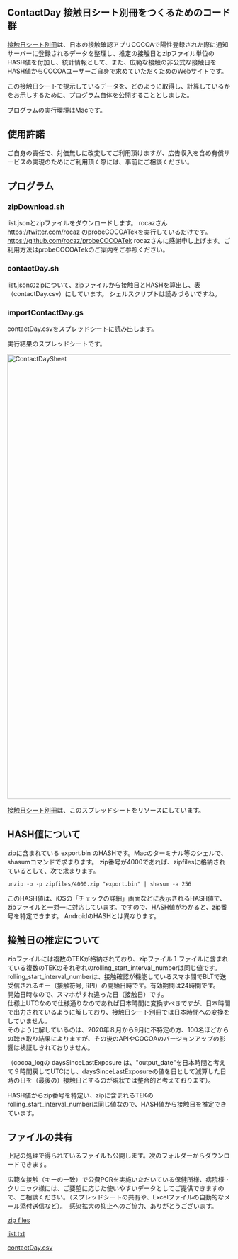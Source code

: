 ##  ContactDay 接触日シート別冊をつくるためのコード群
[接触日シート別冊](https://datastudio.google.com/reporting/069598a2-3f01-4b51-b023-cdb478992182)は、日本の接触確認アプリCOCOAで陽性登録された際に通知サーバーに登録されるデータを整理し、推定の接触日とzipファイル単位のHASH値を付加し、統計情報として、また、広範な接触の非公式な接触日をHASH値からCOCOAユーザーご自身で求めていただくためのWebサイトです。

この接触日シートで提示しているデータを、どのように取得し、計算しているかをお示しするために、プログラム自体を公開することとしました。

プログラムの実行環境はMacです。

##  使用許諾
ご自身の責任で、対価無しに改変してご利用頂けますが、広告収入を含め有償サービスの実現のためにご利用頂く際には、事前にご相談ください。

## プログラム

### zipDownload.sh
list.jsonとzipファイルをダウンロードします。
rocazさん https://twitter.com/rocaz のprobeCOCOATekを実行しているだけです。
https://github.com/rocaz/probeCOCOATek
rocazさんに感謝申し上げます。ご利用方法はprobeCOCOATekのご案内をご参照ください。

### contactDay.sh
list.jsonのzipについて、zipファイルから接触日とHASHを算出し、表（contactDay.csv）にしています。
シェルスクリプトは読みづらいですね。

### importContactDay.gs
contactDay.csvをスプレッドシートに読み出します。


実行結果のスプレッドシートです。  
  
<img width="1005" alt="ContactDaySheet" src="https://user-images.githubusercontent.com/60703087/119214578-e0285380-bb02-11eb-9839-0ee886cb198e.png">

[接触日シート別冊](https://datastudio.google.com/reporting/069598a2-3f01-4b51-b023-cdb478992182)は、このスプレッドシートをリソースにしています。

## HASH値について
zipに含まれている export.bin のHASHです。Macのターミナル等のシェルで、shasumコマンドで求まります。
zip番号が4000であれば、zipfilesに格納されているとして、次で求まります。

```
unzip -o -p zipfiles/4000.zip "export.bin" | shasum -a 256
```
このHASH値は、iOSの「チェックの詳細」画面などに表示されるHASH値で、zipファイルと一対一に対応しています。ですので、HASH値がわかると、zip番号を特定できます。
AndroidのHASHとは異なります。

## 接触日の推定について
zipファイルには複数のTEKが格納されており、zipファイル１ファイルに含まれている複数のTEKのそれぞれのrolling_start_interval_numberは同じ値です。  
rolling_start_interval_numberは、接触確認が機能しているスマホ間でBLTで送受信されるキー（接触符号, RPI）の開始日時です。有効期間は24時間です。  
開始日時なので、スマホがすれ違った日（接触日）です。  
仕様上UTCなので仕様通りなのであれば日本時間に変換すべきですが、日本時間で出力されているように解しており、接触日シート別冊では日本時間への変換をしていません。  
そのように解しているのは、2020年８月から9月に不特定の方、100名ほどからの聴き取り結果によりますが、その後のAPIやCOCOAのバージョンアップの影響は検証しきれておりません。  
  
（cocoa_logの daysSinceLastExposure は、"output_date"を日本時間と考えて９時間戻してUTCにし、daysSinceLastExposureの値を日として減算した日時の日を（最後の）接触日とするのが現状では整合的と考えております）。  
  
HASH値からzip番号を特定い、zipに含まれるTEKのrolling_start_interval_numberは同じ値なので、HASH値から接触日を推定できています。

## ファイルの共有
上記の処理で得られているファイルも公開します。次のフォルダーからダウンロードできます。

広範な接触（キーの一致）で公費PCRを実施いただいている保健所様、病院様・クリニック様には、ご要望に応じた使いやすいデータとしてご提供できますので、ご相談ください。（スプレッドシートの共有や、Excelファイルの自動的なメール添付送信など）。　感染拡大の抑止へのご協力、ありがとうございます。

[zip files](https://drive.google.com/drive/folders/1SgJ2JU79rZ4MyMrV9CoETEzebUxeCvWd?usp=sharing)

[list.txt](https://drive.google.com/drive/folders/1-6Ly6mU3JyCgppU7MJV6PFaT044a9okW?usp=sharing)

[contactDay.csv](https://drive.google.com/drive/folders/1mHlqfvVhV4zlkksRGwSDsh_tMMVsjxsw?usp=sharing)
